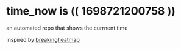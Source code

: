 # time_now is (( 1698721200758 ))

an automated repo that shows the currnent time

inspired by [breakingheatmap](https://github.com/breakingheatmap/breakingheatmap)